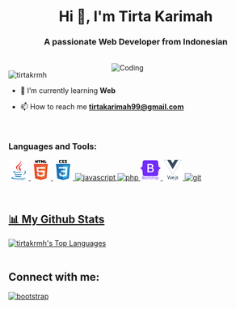 <h1 align="center">Hi 👋, I'm Tirta Karimah</h1>
<h3 align="center">A passionate Web Developer from Indonesian</h3>
<br>
<img align="right" alt="Coding" width="300" src="https://user-images.githubusercontent.com/64314222/158047473-a2941c23-d9a2-48af-8ab3-528fd856e377.gif">

<p align="left"> <img src="https://komarev.com/ghpvc/?username=tirtakrmh&label=Profile%20views&color=0e75b6&style=flat" alt="tirtakrmh" /> </p>

- 🌱 I’m currently learning **Web**

- 📫 How to reach me **tirtakarimah99@gmail.com**


<br>
<h3 align="left">Languages and Tools:</h3>
<p align="left">
<a href="https://www.java.com" target="_blank" rel="noreferrer"> <img src="https://raw.githubusercontent.com/devicons/devicon/master/icons/java/java-original.svg" alt="java" width="40" height="40"/> </a>
<a href="https://www.w3.org/html/" target="_blank" rel="noreferrer"> <img src="https://raw.githubusercontent.com/devicons/devicon/master/icons/html5/html5-original-wordmark.svg" alt="html5" width="40" height="40"/> </a>
<a href="https://www.w3schools.com/css/" target="_blank" rel="noreferrer"> <img src="https://raw.githubusercontent.com/devicons/devicon/master/icons/css3/css3-original-wordmark.svg" alt="css3" width="40" height="40"/> </a>
<a href="https://www.javascript.com/" target="_blank" rel="noreferrer"> <img src="https://www.vectorlogo.zone/logos/javascript/javascript-icon.svg" alt="javascript" width="40" height="40"/>
<a href="https://www.javascript.com/" target="_blank" rel="noreferrer"> <img src="https://www.vectorlogo.zone/logos/php/php-icon.svg" alt="php" width="40" height="40"/>
<a href="https://getbootstrap.com" target="_blank" rel="noreferrer"> <img src="https://raw.githubusercontent.com/devicons/devicon/master/icons/bootstrap/bootstrap-plain-wordmark.svg" alt="bootstrap" width="40" height="40"/> </a>
<a href="https://vuejs.com" target="_blank" rel="noreferrer"> <img src="https://raw.githubusercontent.com/devicons/devicon/master/icons/vuejs/vuejs-plain-wordmark.svg" alt="vuejs" width="40" height="40"/> </a>
<a href="https://git-scm.com/" target="_blank" rel="noreferrer"> <img src="https://www.vectorlogo.zone/logos/git-scm/git-scm-icon.svg" alt="git" width="40" height="40"/> </a> <a href="https://www.mysql.com/" target="_blank" rel="noreferrer">

<div><br/></div>
 
## 📊 My Github Stats

  <div>
  <a href="https://github.com/tirtakrmh/github-readme-stats"><img alt="tirtakrmh's Top Languages" src="https://github-readme-stats.vercel.app/api/top-langs/?username=tirtakrmh&langs_count=8&count_private=true&layout=compact&theme=react&hide_border=true&bg_color=0D1117" /></a>
  
  </div>
<br/>

## Connect with me:
<p align="left">
<a href="https://www.linkedin.com/in/tirtakrmh/" target="_blank" rel="noreferrer"> <img src="https://www.vectorlogo.zone/logos/linkedin/linkedin-icon.svg" alt="bootstrap" width="40" height="40"/> </a>
</p>
<br>
<!-- 
<a><img align="left" src="https://github.com/farhannuryadi/farhannuryadi/blob/output/github-contribution-grid-snake.gif" alt="contribution" /></a> -->


